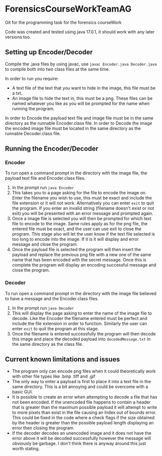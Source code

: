 # ForensicsCourseWorkTeamAG
Git for the programming task for the forensics courseWork

Code was created and tested using java 17.0.1, it should work with any later versions too.

## Setting up Encoder/Decoder

Compile the .java files by using javac, use `javac Encoder.java Decoder.java` to compile both into two class files at the same time.

In order to run you require:
* A text file of the text that you want to hide in the image, this file must be a txt.
* An image file to hide the text in, this must be a png.
These files can be named whatever you like as you will be prompted for the name when running the program.

In order to Encode the payload text file and image file must be in the same directory as the runnable Encoder.class file. 
In order to Decode the image the encoded image file must be located in the same directory as the runnable Decoder.class file.

## Running the Encoder/Decoder

### Encoder
To run open a command prompt in the directory with the image file, the payload text file and Encoder.class files.

1. In the prompt run `java Encoder`
2. This takes you to a page asking for the file to encode the image on. Enter the filename you wish to use, this must be exact and include the file extension or it will not work. Alternatively you can enter `exit` to quit the program. If you enter an invalid string (filename doesn't exist or not exit) you will be presented with an error message and prompted again.
3. Once a image file is selected you will then be prompted for which text file to encode to the image. Same rules apply as for the png file, the entered file must be exact, and the user can use exit to close the program. This stage also will let the user know if the text file selected is too long to encode into the image. If it is it will display and error message and close the program.
4. Once the payload file is selected the program will then insert the payload and replace the previous png file with a new one of the same name that has been encoded with the secret message. Once this is complete the program will display an encoding successful message and close the program.

### Decoder
To run open a command prompt in the directory with the image file believed to have a message and the Encoder.class files.

1. In the prompt run `java Decoder`
2. This will display the page asking to enter the name of the image file to decode. Like the Encoder the filename entered must be perfect and include the file extension in order to function. Similarly the user can enter `exit` to quit the program at this stage.
3. Once the filename is entered successfully the program will then decode this image and place the decoded payload into `decodedMessage.txt` in the same directory as the class file.

## Current known limitations and issues

* The program only can encode png files when it could theoretically work with other file types like .bmp .tiff and .gif
* The only way to enter a payload is first to place it into a text file in the same directory. This is a bit annoying and could be overcome with a basic GUI.
* It is possible to create an error when attempting to decode a file that has not been encoded. If the unencoded file happens to contain a header that is greater than the maximum possible payload it will attempt to write to more pixels than exist in the file causing an Index out of bounds error. This could be fixed in the code where a check flags if the size obtained by the header is greater than the possible payload length displaying an error then closing the program.
* If the decoder decodes an unencoded image and it does not have the error above it will be decoded successfully however the message will obviously be garbage. I don't think there is anyway around this just worth stating. 